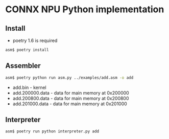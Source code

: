 # CONNX NPU Python implementation

## Install
 - poetry 1.6 is required

```bash
asm$ poetry install
```

## Assembler
```bash
asm$ poetry python run asm.py ../examples/add.asm -o add
```

 - add.bin - kernel
 - add.200000.data - data for main memory at 0x200000
 - add.200800.data - data for main memory at 0x200800
 - add.201000.data - data for main memory at 0x201000

## Interpreter
```bash
asm$ poetry run python interpreter.py add
```
